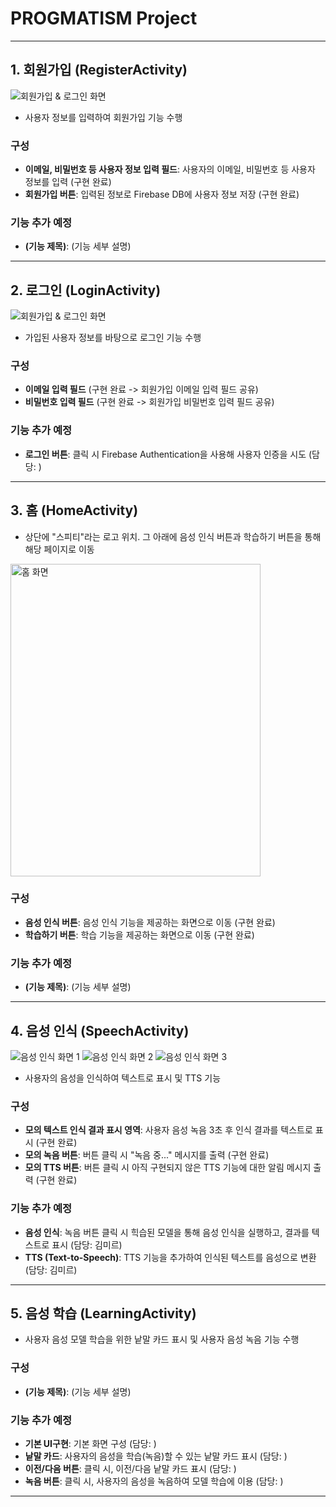 # PROGMATISM Project

---

## **1. 회원가입 (RegisterActivity)**
![회원가입 & 로그인 화면](main_screen.png)

- 사용자 정보를 입력하여 회원가입 기능 수행

### 구성
- **이메일, 비밀번호 등 사용자 정보 입력 필드**: 사용자의 이메일, 비밀번호 등 사용자 정보를 입력 (구현 완료)
- **회원가입 버튼**: 입력된 정보로 Firebase DB에 사용자 정보 저장 (구현 완료)

### 기능 추가 예정
- **(기능 제목)**: (기능 세부 설명)

---

## **2. 로그인 (LoginActivity)**
![회원가입 & 로그인 화면](main_screen.png)
- 가입된 사용자 정보를 바탕으로 로그인 기능 수행

### 구성
- **이메일 입력 필드** (구현 완료 -> 회원가입 이메일 입력 필드 공유)
- **비밀번호 입력 필드** (구현 완료 -> 회원가입 비밀번호 입력 필드 공유)

### 기능 추가 예정
- **로그인 버튼**: 클릭 시 Firebase Authentication을 사용해 사용자 인증을 시도 (담당: )

---

## **3. 홈 (HomeActivity)**
- 상단에 "스피티"라는 로고 위치. 그 아래에 음성 인식 버튼과 학습하기 버튼을 통해 해당 페이지로 이동

<img src="home_screen.png" alt="홈 화면" width="400" height="500"/>

### 구성
- **음성 인식 버튼**: 음성 인식 기능을 제공하는 화면으로 이동 (구현 완료)
- **학습하기 버튼**: 학습 기능을 제공하는 화면으로 이동 (구현 완료)

### 기능 추가 예정
- **(기능 제목)**: (기능 세부 설명)

---

## **4. 음성 인식 (SpeechActivity)**
![음성 인식 화면 1](speech_screen_1.png)
![음성 인식 화면 2](speech_screen_2.png)
![음성 인식 화면 3](speech_screen_3.png)
- 사용자의 음성을 인식하여 텍스트로 표시 및 TTS 기능

### 구성
- **모의 텍스트 인식 결과 표시 영역**: 사용자 음성 녹음 3초 후 인식 결과를 텍스트로 표시 (구현 완료)
- **모의 녹음 버튼**: 버튼 클릭 시 "녹음 중..." 메시지를 출력 (구현 완료)
- **모의 TTS 버튼**: 버튼 클릭 시 아직 구현되지 않은 TTS 기능에 대한 알림 메시지 출력 (구현 완료)

### 기능 추가 예정
- **음성 인식**: 녹음 버튼 클릭 시 힉습된 모델을 통해 음성 인식을 실행하고, 결과를 텍스트로 표시 (담당: 김미르)
- **TTS (Text-to-Speech)**: TTS 기능을 추가하여 인식된 텍스트를 음성으로 변환 (담당: 김미르)

---

## **5. 음성 학습 (LearningActivity)**
- 사용자 음성 모델 학습을 위한 낱말 카드 표시 및 사용자 음성 녹음 기능 수행

### 구성
- **(기능 제목)**: (기능 세부 설명)

### 기능 추가 예정
- **기본 UI구현**: 기본 화면 구성 (담당: )
- **낱말 카드**: 사용자의 음성을 학습(녹음)할 수 있는 낱말 카드 표시 (담당: )
- **이전/다음 버튼**: 클릭 시, 이전/다음 낱말 카드 표시 (담당: )
- **녹음 버튼**: 클릭 시, 사용자의 음성을 녹음하여 모델 학습에 이용 (담당: )

---
```bash
